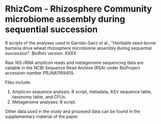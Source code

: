 # RhizCom - Rhizosphere Community microbiome assembly during sequential succession

R scripts of the analyses used in Garrido-Sanz et al., "Heritable seed-borne bacteria drive wheat rhizosphere microbiome assembly during sequential succession". BioRxiv version: XXXX

Raw 16S rRNA amplicon reads and metagenome sequencing data are vailable in the NCBI Sequence Read Archive (RSA) under BioProject accession number PRJNA1169405.

Files include.
1. Amplicon sequence analysis: R script, metadata, ASV sequence table, taxonomy table, and CFUs.
2. Metagenome analyses: R script. 

Other data used in the study and procesed data can be found in the supplementary material of the paper.
